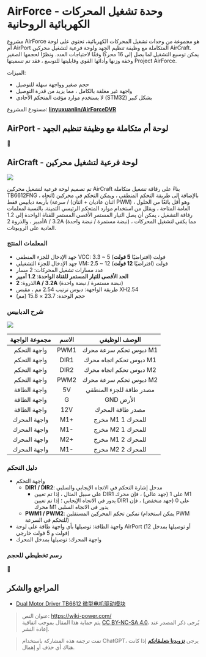 # AirForce - وحدة تشغيل المحركات الكهربائية الروحانية

مشروع AirForce هو مجموعة من وحدات تشغيل المحركات الكهربائية، تحتوي على لوحة أم AirPort المتكاملة مع وظيفة تنظيم الجهد ولوحة فرعية لتشغيل محركين AirCraft. يمكن توسيع التشغيل لما يصل إلى 16 محركًا وفقًا لاحتياجات العدد. ونظرًا لحجمها الصغير وخفة وزنها وأدائها القوي وقابليتها للتوسع ، فقد تم تسميتها Project AirForce.

الميزات:

- حجم صغير وواجهة سهلة للتوصيل
- واجهة غير مغلقة بالكامل ، مما يزيد من قدرة التوصيل
- لا يستخدم موارد مؤقت المتحكم الأحادي (STM32) بشكل كبير

مستودع المشروع: [**linyuxuanlin/AirForceDVR**](https://github.com/linyuxuanlin/AirForceDVR)

## AirPort - لوحة أم متكاملة مع وظيفة تنظيم الجهد

🚧

## AirCraft - لوحة فرعية لتشغيل محركين

![](https://img.wiki-power.com/d/wiki-media/img/20201101231734.jpg)

تم تصميم لوحة فرعية لتشغيل محركين AirCraft بناءً على رقاقة تشغيل متكاملة TB6612FNG ، بالإضافة إلى طريقة التحكم المنطقي ، ويمكن التحكم في محركين (اتجاه / سرعة) بأربعة دبابيس فقط (اثنان عاديان + اثنان PWM) ، وهو أقل بائعًا من الحلول العامة المتاحة ، ويقلل من استخدام موارد المتحكم الرئيسي الثمينة. بالنسبة لمعلمات رقاقة التشغيل ، يمكن أن يصل التيار المستمر الأقصى المستمر للقناة الواحدة إلى 1.2 أمبير ، والذروة 2A / 3.2A (نبضة مستمرة / نبضة واحدة) ، مما يكفي لتشغيل المحركات العادية على الروبوتات.

### المعلمات المنتج

- جهد الإدخال للجزء المنطقي VCC: 3.3 ~ 5 فولت (افتراضيًا **5 فولت**)
- جهد الإدخال للجزء التشغيلي VM: 2.5 ~ 12 فولت (افتراضيًا **12 فولت**)
- عدد مسارات تشغيل المحركات: 2 مسار
- **الحد الأقصى للتيار المستمر للقناة الواحدة**: **1.2 أمبير**
- الذروة: **2A / 3.2A** (نبضة مستمرة / نبضة واحدة)
- طريقة الواجهة: دبوس ترتيب 2.54 مم ، مقبس XH2.54
- حجم الوحدة: 23.7 × 15.8 (مم)

### شرح الدبابيس

![](https://img.wiki-power.com/d/wiki-media/img/20201022104033.png)

| مجموعة الواجهة | الاسم |      الوصف الوظيفي      |
| :------------: | :---: | :---------------------: |
|  واجهة التحكم  | PWM1  | دبوس تحكم سرعة محرك M1  |
|  واجهة التحكم  | DIR1  | دبوس تحكم اتجاه محرك M1 |
|  واجهة التحكم  | DIR2  | دبوس تحكم اتجاه محرك M2 |
|  واجهة التحكم  | PWM2  | دبوس تحكم سرعة محرك M2  |
|  واجهة الطاقة  |  5V   | مصدر طاقة للجزء المنطقي |
|  واجهة الطاقة  |   G   |        GND الأرض        |
|  واجهة الطاقة  |  12V  |    مصدر طاقة المحرك     |
|  واجهة المحرك  |  M1+  |    مخرج M1 للمحرك 1     |
|  واجهة المحرك  |  M1-  |    مخرج M2 للمحرك 1     |
|  واجهة المحرك  |  M2+  |    مخرج M1 للمحرك 2     |
|  واجهة المحرك  |  M1-  |    مخرج M2 للمحرك 2     |

### دليل التحكم

- واجهة التحكم
  - **DIR1 / DIR2**: مدخل إشارة التحكم في الاتجاه الإيجابي والسلبي
    - على سبيل المثال ، إذا تم تعيين DIR1 على 1 (جهد عالي) ، فإن محرك M1 يدور في الاتجاه الإيجابي ؛ إذا تم تعيين DIR1 على 0 (جهد منخفض) ، فإن محرك M1 يدور في الاتجاه السلبي
  - **PWM1 / PWM2**: تمكين تحكم المحركين المستقلين (يمكن استخدام PWM للتحكم في السرعة)
- واجهة الطاقة: توصيلها بأي واجهة طاقة على لوحة AirPort (أو توصيلها بمدخل 12 فولت و 5 فولت خارجي)
- واجهة المحرك: توصيلها بمدخل المحرك

### رسم تخطيطي للحجم

🚧

## المراجع والشكر

- [Dual Motor Driver TB6612 微型电机驱动模块](https://wiki.dfrobot.com.cn/_SKU_DRI0044_Dual_Motor_Driver__TB6612__%E5%BE%AE%E5%9E%8B%E7%94%B5%E6%9C%BA%E9%A9%B1%E5%8A%A8%E6%A8%A1%E5%9D%97)

> عنوان النص: <https://wiki-power.com/>  
> يتم حماية هذا المقال بموجب اتفاقية [CC BY-NC-SA 4.0](https://creativecommons.org/licenses/by/4.0/deed.zh)، يُرجى ذكر المصدر عند إعادة النشر.

> تمت ترجمة هذه المشاركة باستخدام ChatGPT، يرجى [**تزويدنا بتعليقاتكم**](https://github.com/linyuxuanlin/Wiki_MkDocs/issues/new) إذا كانت هناك أي حذف أو إهمال.
